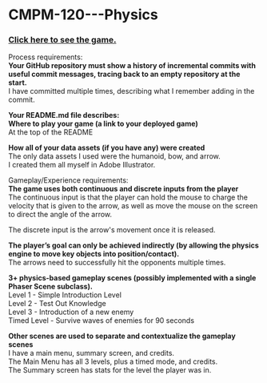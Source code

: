 # CMPM-120---Physics

### [Click here to see the game.](https://bxviu.github.io/CMPM-120---Physics/)


Process requirements:\
**Your GitHub repository must show a history of incremental commits with useful commit messages, tracing back to an empty repository at the start.**\
I have committed multiple times, describing what I remember adding in the commit.

**Your README.md file describes:**\
**Where to play your game (a link to your deployed game)**\
At the top of the README

**How all of your data assets (if you have any) were created**\
The only data assets I used were the humanoid, bow, and arrow.\
I created them all myself in Adobe Illustrator.


Gameplay/Experience requirements:\
**The game uses both continuous and discrete inputs from the player**\
The continuous input is that the player can hold the mouse to charge the velocity that is given to the arrow, as well as move the mouse on the screen to direct the angle of the arrow.

The discrete input is the arrow's movement once it is released.

**The player’s goal can only be achieved indirectly (by allowing the physics engine to move key objects into position/contact).**\
The arrows need to successfully hit the opponents multiple times.

**3+ physics-based gameplay scenes (possibly implemented with a single Phaser Scene subclass).**\
Level 1 - Simple Introduction Level\
Level 2 - Test Out Knowledge\
Level 3 - Introduction of a new enemy\
Timed Level - Survive waves of enemies for 90 seconds

**Other scenes are used to separate and contextualize the gameplay scenes**\
I have a main menu, summary screen, and credits.\
The Main Menu has all 3 levels, plus a timed mode, and credits.\
The Summary screen has stats for the level the player was in.
